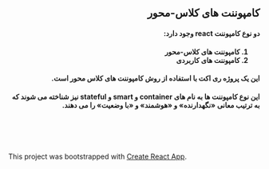 <div dir="rtl">
	<h2>کامپوننت های کلاس-محور</h2>
	<p><h4>دو نوع کامپوننت react وجود دارد:</h4></p>
	<h4>
		<ol>
			<li>کامپوننت های کلاس-محور</li>
			<li>کامپوننت های کاربردی</li>
		</ol>
    </h4>
  <p><h4>این یک پروژه ری اکت با استفاده از روش کامپوننت های کلاس محور است.</h4></p>
		<p><h4>این نوع کامپوننت ها به نام های container و smart و stateful نیز شناخته می شوند که به ترتیب معانی «نگهدارنده» و «هوشمند» و «با وضعیت» را می دهند. </h4></p>
 
</div>

<br /><br /><br /><br />
This project was bootstrapped with [Create React App](https://github.com/facebookincubator/create-react-app).


